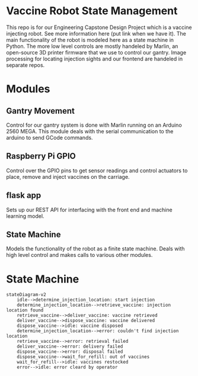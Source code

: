 # Vaccine Robot State Management
This repo is for our Engineering Capstone Design Project which is a vaccine injecting robot. See more information here (put link when we have it). The main functionality of the robot is modeled here as a state machine in Python. The more low level controls are mostly handeled by Marlin, an open-source 3D printer firmware that we use to control our gantry. Image processing for locating injection sights and our frontend are handeled in separate repos.

# Modules
## Gantry Movement
Control for our gantry system is done with Marlin running on an Arduino 2560 MEGA. This module deals with the serial communication to the arduino to send GCode commands.

## Raspberry Pi GPIO
Control over the GPIO pins to get sensor readings and control actuators to place, remove and inject vaccines on the carriage.

## flask app
Sets up our REST API for interfacing with the front end and machine learning model.

## State Machine
Models the functionality of the robot as a finite state machine. Deals with high level control and makes calls to various other modules.

# State Machine
```mermaid
stateDiagram-v2
    idle-->determine_injection_location: start injection
    determine_injection_location-->retrieve_vaccine: injection location found
    retrieve_vaccine-->deliver_vaccine: vaccine retrieved
    deliver_vaccine-->dispose_vaccine: vaccine delivered
    dispose_vaccine-->idle: vaccine disposed
    determine_injection_location-->error: couldn't find injection location
    retrieve_vaccine-->error: retrieval failed
    deliver_vaccine-->error: delivery failed
    dispose_vaccine-->error: disposal failed
    dispose_vaccine-->wait_for_refill: out of vaccines
    wait_for_refill-->idle: vaccines restocked
    error-->idle: error cleard by operator
```
